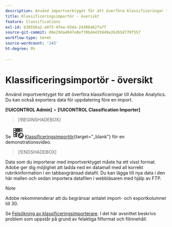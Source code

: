 ```yaml
---
description: Använd importverktyget för att överföra klassificeringar till Adobe Analytics. Du kan också exportera data för uppdatering före en import.
title: Klassificeringsimportör - översikt
feature: Classifications
exl-id: b38556a2-e075-4fea-b5da-24300a62fa7f
source-git-commit: 08e29da4847e8ef70bd4435949e26265d770f557
workflow-type: tm+mt
source-wordcount: '143'
ht-degree: 0%

---
```


# Klassificeringsimportör - översikt

Använd importverktyget för att överföra klassificeringar till Adobe Analytics. Du kan också exportera data för uppdatering före en import.

**[!UICONTROL Admin]** > **[!UICONTROL Classification Importer]**


>[!BEGINSHADEBOX]

Se ![VideoCheckedOut](/help/assets/icons/VideoCheckedOut.svg) [Klassificeringsimportör](https://video.tv.adobe.com/v/16853?quality=12&learn=on){target="_blank"} för en demonstrationsvideo.

>[!ENDSHADEBOX]


Data som du importerar med importverktyget måste ha ett visst format. Adobe ger dig möjlighet att ladda ned en datamall med all korrekt rubrikinformation i en tabbavgränsad datafil. Du kan lägga till nya data i den här mallen och sedan importera datafilen i webbläsaren med hjälp av FTP.

>[!NOTE]
>
>Adobe rekommenderar att du begränsar antalet import- och exportkolumner till 30.

Se [Felsökning av klassificeringsimporterare](/help/components/classifications/importer/troubleshooting.md). I det här avsnittet beskrivs problem som uppstår på grund av felaktiga filformat och filinnehåll.
